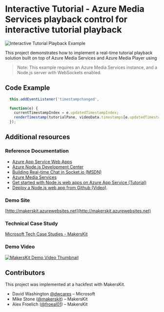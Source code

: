 # Interactive Tutorial - Azure Media Services playback control for interactive tutorial playback

![Interactive Tutorial Playback Example](http://microsoft.github.io/techcasestudies/images/2017-01-19-makerskit/makerskit-dynamic-content.gif)

This project demonstrates how to implement a real-time tutorial playback solution built on top of Azure Media Services and Azure Media Player using 

> Note: This example requires an Azure Media Services instance, and a Node.js server with WebSockets enabled.

## Code Example

```javascript
  this.addEventListener('timestampchanged', 
  
  function(e) {
    currentTimestampIndex = e.updatedTimestampIndex;
    renderTimestamp(tutorialPane, videoData.timestamps[e.updatedTimestampIndex]);
  });
```

## Additional resources ##

### Reference Documentation ###
* [Azure App Service Web Apps](https://docs.microsoft.com/en-us/azure/app-service-web/)
* [Azure Node.js Development Center](https://azure.microsoft.com/en-us/develop/nodejs/)
* [Building Real-time Chat in Socket.io (MSDN)](https://docs.microsoft.com/en-us/azure/app-service-web/web-sites-nodejs-chat-app-socketio)
* [Azure Media Services](https://docs.microsoft.com/en-us/azure/media-services)
* [Get started with Node.js web apps on Azure App Service (Tutorial)](https://docs.microsoft.com/en-us/azure/app-service-web/app-service-web-get-started-nodejs)
* [Deploy a Node.js web app from Github (Video)](https://azure.microsoft.com/en-us/resources/videos/create-a-nodejs-site-deploy-from-github/).

### Demo Site ###
[http://makerskit.azurewebsites.net](http://makerskit.azurewebsites.net)

### Technical Case Study ###
[Microsoft Tech Case Studies - MakersKit](https://microsoft.github.io/techcasestudies/azure%20app%20service/2017/03/09/makerskit.html)

### Demo Video ###
[![MakersKit Demo Video Thumbnail](http://microsoft.github.io/techcasestudies/images/2017-01-19-makerskit/makerskit-video-thumb.png)](https://channel9.msdn.com/Blogs/raw-tech/MakersKit-Interactive-Player)


## Contributors
This project was implemented at a hackfest with MakersKit.

* David Washington [@dwcares](http://twitter.com/dwcares) – Microsoft
* Mike Stone ([@makerskit](https://twitter.com/makerskit)) – MakersKit
* Alex Froelich ([@froeal01](https://twitter.com/froeal01)) – MakersKit
